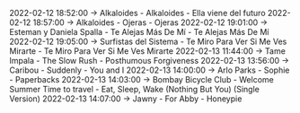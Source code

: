 2022-02-12 18:52:00 -> Alkaloides - Alkaloides - Ella viene del futuro
2022-02-12 18:57:00 -> Alkaloides - Ojeras - Ojeras
2022-02-12 19:01:00 -> Esteman y Daniela Spalla - Te Alejas Más De Mí - Te Alejas Más De Mí
2022-02-12 19:05:00 -> Surfistas del Sistema - Te Miro Para Ver Si Me Ves Mirarte - Te Miro Para Ver Si Me Ves Mirarte
2022-02-13 11:44:00 -> Tame Impala - The Slow Rush - Posthumous Forgiveness
2022-02-13 13:56:00 -> Caribou - Suddenly - You and I
2022-02-13 14:00:00 -> Arlo Parks - Sophie - Paperbacks
2022-02-13 14:03:00 -> Bombay Bicycle Club - Welcome Summer Time to travel - Eat, Sleep, Wake (Nothing But You) (Single Version)
2022-02-13 14:07:00 -> Jawny - For Abby - Honeypie
